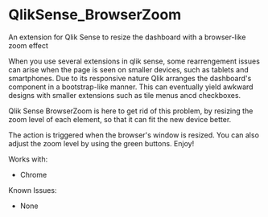 # QlikSense_BrowserZoom
An extension for Qlik Sense to resize the dashboard with a browser-like zoom effect

When you use several extensions in qlik sense, some rearrengement issues can arise when the page is seen on smaller devices, such as tablets and smartphones. Due to its responsive nature Qlik arranges the dashboard's component in a bootstrap-like manner. This can eventually yield awkward designs with smaller extensions such as tile menus ancd checkboxes.

Qlik Sense BrowserZoom is here to get rid of this problem, by resizing the zoom level of each element, so that it can fit the new device better.

The action is triggered when the browser's window is resized.
You can also adjust the zoom level by using the green buttons.
Enjoy!

Works with:
+ Chrome

Known Issues:
+ None
